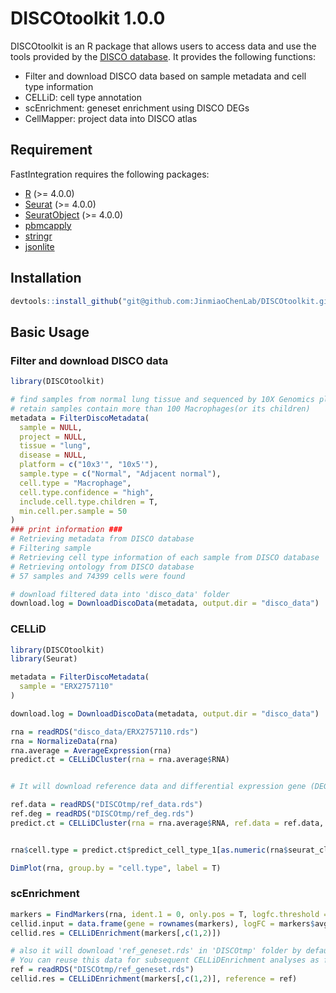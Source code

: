 # DISCOtoolkit 1.0.0

DISCOtoolkit is an R package that allows users to access data and use the tools provided by the [DISCO database](https://www.immunesinglecell.org/). It provides the following functions:

- Filter and download DISCO data based on sample metadata and cell type information
- CELLiD: cell type annotation
- scEnrichment: geneset enrichment using DISCO DEGs
- CellMapper: project data into DISCO atlas

## Requirement

FastIntegration requires the following packages:

-   [R](https://www.r-project.org/) (\>= 4.0.0)
-   [Seurat](https://cran.r-project.org/web/packages/Seurat/index.html) (\>= 4.0.0)
-   [SeuratObject](https://cran.r-project.org/web/packages/SeuratObject/index.html) (\>= 4.0.0)
-   [pbmcapply](https://cran.r-project.org/web/packages/pbmcapply/index.html)
-   [stringr](https://cran.r-project.org/web/packages/stringr/vignettes/stringr.html)
-   [jsonlite](https://cran.r-project.org/web/packages/jsonlite/index.html)

## Installation

``` r
devtools::install_github("git@github.com:JinmiaoChenLab/DISCOtoolkit.git")
```

## Basic Usage

### Filter and download DISCO data

``` r
library(DISCOtoolkit)

# find samples from normal lung tissue and sequenced by 10X Genomics platform
# retain samples contain more than 100 Macrophages(or its children)
metadata = FilterDiscoMetadata(
  sample = NULL,
  project = NULL,
  tissue = "lung",
  disease = NULL,
  platform = c("10x3'", "10x5'"),
  sample.type = c("Normal", "Adjacent normal"),
  cell.type = "Macrophage", 
  cell.type.confidence = "high", 
  include.cell.type.children = T, 
  min.cell.per.sample = 50
)
### print information ###
# Retrieving metadata from DISCO database
# Filtering sample
# Retrieving cell type information of each sample from DISCO database
# Retrieving ontology from DISCO database
# 57 samples and 74399 cells were found

# download filtered data into 'disco_data' folder
download.log = DownloadDiscoData(metadata, output.dir = "disco_data")
```

### CELLiD

``` r
library(DISCOtoolkit)
library(Seurat)

metadata = FilterDiscoMetadata(
  sample = "ERX2757110"
)

download.log = DownloadDiscoData(metadata, output.dir = "disco_data")

rna = readRDS("disco_data/ERX2757110.rds")
rna = NormalizeData(rna)
rna.average = AverageExpression(rna)
predict.ct = CELLiDCluster(rna = rna.average$RNA)


# It will download reference data and differential expression gene (DEG) data from DISCO and save them in the 'DISCOtmp' folder by default. You can reuse this data for subsequent CELLiD analyses as follow:

ref.data = readRDS("DISCOtmp/ref_data.rds")
ref.deg = readRDS("DISCOtmp/ref_deg.rds")
predict.ct = CELLiDCluster(rna = rna.average$RNA, ref.data = ref.data, ref.deg = ref.deg)


rna$cell.type = predict.ct$predict_cell_type_1[as.numeric(rna$seurat_clusters)]

DimPlot(rna, group.by = "cell.type", label = T)
```

### scEnrichment

``` r
markers = FindMarkers(rna, ident.1 = 0, only.pos = T, logfc.threshold = 0.5)
cellid.input = data.frame(gene = rownames(markers), logFC = markers$avg_log2FC)
cellid.res = CELLiDEnrichment(markers[,c(1,2)])

# also it will download 'ref_geneset.rds' in 'DISCOtmp' folder by default,
# You can reuse this data for subsequent CELLiDEnrichment analyses as follow:
ref = readRDS("DISCOtmp/ref_geneset.rds")
cellid.res = CELLiDEnrichment(markers[,c(1,2)], reference = ref)
```
